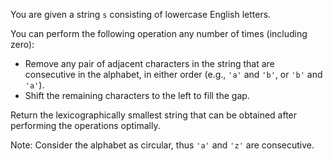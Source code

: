 You are given a string `s` consisting of lowercase English letters.

You can perform the following operation any number of times (including zero):

- Remove any pair of adjacent characters in the string that are consecutive in the alphabet, in either order (e.g., `'a'` and `'b'`, or `'b'` and `'a'`).
- Shift the remaining characters to the left to fill the gap.

Return the lexicographically smallest string that can be obtained after performing the operations optimally.

Note: Consider the alphabet as circular, thus `'a'` and `'z'` are consecutive.